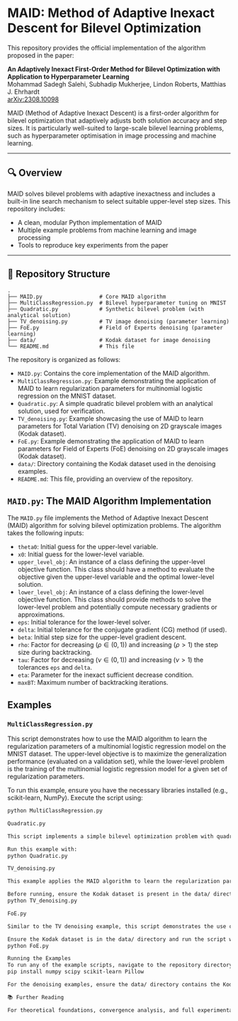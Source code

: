 # MAID: Method of Adaptive Inexact Descent for Bilevel Optimization

This repository provides the official implementation of the algorithm proposed in the paper:

**An Adaptively Inexact First-Order Method for Bilevel Optimization with Application to Hyperparameter Learning**  
Mohammad Sadegh Salehi, Subhadip Mukherjee, Lindon Roberts, Matthias J. Ehrhardt  
[arXiv:2308.10098](https://arxiv.org/abs/2308.10098)

MAID (Method of Adaptive Inexact Descent) is a first-order algorithm for bilevel optimization that adaptively adjusts both solution accuracy and step sizes. It is particularly well-suited to large-scale bilevel learning problems, such as hyperparameter optimisation in image processing and machine learning.

---

## 🔍 Overview

MAID solves bilevel problems with adaptive inexactness and includes a built-in line search mechanism to select suitable upper-level step sizes. This repository includes:

- A clean, modular Python implementation of MAID
- Multiple example problems from machine learning and image processing
- Tools to reproduce key experiments from the paper

---

## 📁 Repository Structure

```text
.
├── MAID.py                  # Core MAID algorithm
├── MultiClassRegression.py  # Bilevel hyperparameter tuning on MNIST
├── Quadratic.py             # Synthetic bilevel problem (with analytical solution)
├── TV_denoising.py          # TV image denoising (parameter learning)
├── FoE.py                   # Field of Experts denoising (parameter learning)
├── data/                    # Kodak dataset for image denoising
└── README.md                # This file
```

The repository is organized as follows:

- `MAID.py`: Contains the core implementation of the MAID algorithm.
- `MultiClassRegression.py`: Example demonstrating the application of MAID to learn regularization parameters for multinomial logistic regression on the MNIST dataset.
- `Quadratic.py`: A simple quadratic bilevel problem with an analytical solution, used for verification.
- `TV_denoising.py`: Example showcasing the use of MAID to learn parameters for Total Variation (TV) denoising on 2D grayscale images (Kodak dataset).
- `FoE.py`: Example demonstrating the application of MAID to learn parameters for Field of Experts (FoE) denoising on 2D grayscale images (Kodak dataset).
- `data/`: Directory containing the Kodak dataset used in the denoising examples.
- `README.md`: This file, providing an overview of the repository.

## `MAID.py`: The MAID Algorithm Implementation

The `MAID.py` file implements the Method of Adaptive Inexact Descent (MAID) algorithm for solving bilevel optimization problems. The algorithm takes the following inputs:

- `theta0`: Initial guess for the upper-level variable.
- `x0`: Initial guess for the lower-level variable.
- `upper_level_obj`: An instance of a class defining the upper-level objective function. This class should have a method to evaluate the objective given the upper-level variable and the optimal lower-level solution.
- `lower_level_obj`: An instance of a class defining the lower-level objective function. This class should provide methods to solve the lower-level problem and potentially compute necessary gradients or approximations.
- `eps`: Initial tolerance for the lower-level solver.
- `delta`: Initial tolerance for the conjugate gradient (CG) method (if used).
- `beta`: Initial step size for the upper-level gradient descent.
- `rho`: Factor for decreasing ($\rho \in (0, 1)$) and increasing ($\rho > 1$) the step size during backtracking.
- `tau`: Factor for decreasing ($\nu \in (0, 1)$) and increasing ($\nu > 1$) the tolerances `eps` and `delta`.
- `eta`: Parameter for the inexact sufficient decrease condition.
- `maxBT`: Maximum number of backtracking iterations.

## Examples

### `MultiClassRegression.py`

This script demonstrates how to use the MAID algorithm to learn the regularization parameters of a multinomial logistic regression model on the MNIST dataset. The upper-level objective is to maximize the generalization performance (evaluated on a validation set), while the lower-level problem is the training of the multinomial logistic regression model for a given set of regularization parameters.

To run this example, ensure you have the necessary libraries installed (e.g., scikit-learn, NumPy). Execute the script using:

```bash
python MultiClassRegression.py

Quadratic.py

This script implements a simple bilevel optimization problem with quadratic upper and lower level objectives. Since the analytical solution can be computed for this problem, it serves as a useful tool for verifying the correctness and behavior of the MAID algorithm.

Run this example with:
python Quadratic.py

TV_denoising.py

This example applies the MAID algorithm to learn the regularization parameter and smoothing parameter of Total Variation (TV) denoising for 2D grayscale images. The upper-level objective is to minimize the denoising error on clean images from the Kodak dataset, while the lower-level problem is the TV denoising process for a given set of parameters.

Before running, ensure the Kodak dataset is present in the data/ directory. Execute the script using:
python TV_denoising.py

FoE.py

Similar to the TV denoising example, this script demonstrates the use of MAID to learn the parameters of a Field of Experts (FoE) model for image denoising. The upper-level objective is to find the FoE parameters that yield the best denoising performance on the Kodak dataset. The lower-level problem involves performing FoE denoising with a given set of parameters.

Ensure the Kodak dataset is in the data/ directory and run the script with:
python FoE.py

Running the Examples
To run any of the example scripts, navigate to the repository directory in your terminal and execute the corresponding Python file. Make sure you have the required Python libraries installed (e.g., NumPy, SciPy, scikit-learn, Pillow). You can install them using pip:
pip install numpy scipy scikit-learn Pillow

For the denoising examples, ensure the data/ directory contains the Kodak dataset.

📚 Further Reading

For theoretical foundations, convergence analysis, and full experimental details, please refer to the original paper on arXiv:2308.10098.
